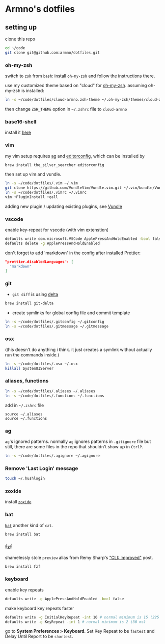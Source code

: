 # Armno's dotfiles

## setting up

clone this repo

```sh
cd ~/code
git clone git@github.com:armno/dotfiles.git
```

### oh-my-zsh

switch to `zsh` from `bash`: install `oh-my-zsh` and follow the instructions there.

use my customized theme based on "cloud" for [oh-my-zsh](http://ohmyz.sh/). assuming oh-my-zsh is installed:

```sh
ln -s ~/code/dotfiles/cloud-armno.zsh-theme ~/.oh-my-zsh/themes/cloud-armno.zsh-theme
```

then change `ZSH_THEME` option in `~/.zshrc` file to `cloud-armno`

### base16-shell

install it [here](https://github.com/chriskempson/base16-shell)

### vim

my vim setup requires [ag](https://github.com/ggreer/the_silver_searcher)
and [editorconfig](http://editorconfig.org), which can be installed by

```sh
brew install the_silver_searcher editorconfig
```

then set up vim and vundle.

```sh
ln -s ~/code/dotfiles/.vim ~/.vim
git clone https://github.com/VundleVim/Vundle.vim.git ~/.vim/bundle/Vundle.vim
ln -s ~/code/dotfiles/.vimrc ~/.vimrc
vim +PluginInstall +qall
```

adding new plugin / updating existing plugins, see [Vundle](https://github.com/gmarik/Vundle.vim)

### vscode

enable key-repeat for vscode (with vim extenstion)

```sh
defaults write com.microsoft.VSCode ApplePressAndHoldEnabled -bool false
defaults delete -g ApplePressAndHoldEnabled
```

don't forget to add 'markdown' in the config after installed Prettier: 
```json
"prettier.disabledLanguages": [
  "markdown"
]
```

### git

- `git diff` is using [delta](https://dandavison.github.io/delta/)

```sh
brew install git-delta
```

- create symlinks for global config file and commit template

```sh
ln -s ~/code/dotfiles/.gitconfig ~/.gitconfig
ln -s ~/code/dotfiles/.gitmessage ~/.gitmessage
```

### osx

(this doesn't do anything i think. it just creates a symlink without actually run the commands inside.)

```sh
ln -s ~/code/dotfiles/.osx ~/.osx
killall SystemUIServer
```

### aliases, functions

```sh
ln -s ~/code/dotfiles/.aliases ~/.aliases
ln -s ~/code/dotfiles/.functions ~/.functions
```

add in `~/.zshrc` file

```
source ~/.aliases
source ~/.functions
```

### ag

`ag`'s ignored patterns. normally `ag` ignores patterns in `.gitignore` file but still, there are some files in the repo that shouldn't show up in `CtrlP`.

```sh
ln -s ~/code/dotfiles/.agignore ~/.agignore
```

### Remove 'Last Login' message

```sh
touch ~/.hushlogin
```

### zoxide

install [`zoxide`](https://github.com/ajeetdsouza/zoxide)

### bat

[`bat`](https://github.com/sharkdp/bat) another kind of `cat`.

```sh
brew install bat
```

### fzf

shamelessly stole `preview` alias from Remy Sharp's ["CLI: Improved"](https://remysharp.com/2018/08/23/cli-improved) post.

```sh
brew install fzf
```

### keyboard

enable key repeats

```sh
defaults write -g ApplePressAndHoldEnabled -bool false
```

make keyboard key repeats faster

```sh
defaults write -g InitialKeyRepeat -int 10 # normal minimum is 15 (225 ms)
defaults write -g KeyRepeat -int 1 # normal minimum is 2 (30 ms)
```

go to **System Preferences > Keyboard**. Set Key Repeat to be `fastest` and Delay Until Report to be `shortest`.
